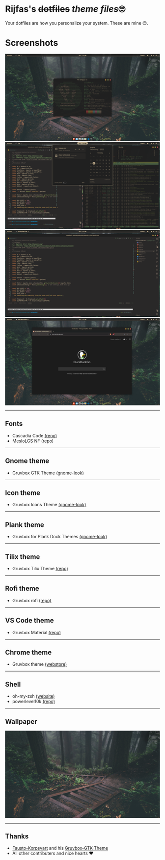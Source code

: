 # Rijfas's ~~dotfiles~~ *theme files*🙄

Your dotfiles are how you personalize your system. These are mine 😌.

# Screenshots

![Screenshot 1](screenshots/screenshot_1.png)
![Screenshot 2](screenshots/screenshot_2.png)
![Screenshot 3](screenshots/screenshot_3.png)
![Screenshot 4](screenshots/screenshot_4.png)

---

## Fonts

- Cascadia Code [(repo)](https://github.com/microsoft/cascadia-code)
- MesloLGS NF [(repo)](https://github.com/romkatv/powerlevel10k/blob/master/font.md)

---

## Gnome theme

- Gruvbox GTK Theme [(gnome-look)](https://www.gnome-look.org/p/1681313)

---

## Icon theme

- Gruvbox Icons Theme [(gnome-look)](https://www.gnome-look.org/p/1681460)

---

## Plank theme

- Gruvbox for Plank Dock Themes [(gnome-look)](https://www.gnome-look.org/p/1681813)

---

## Tilix theme

- Gruvbox Tilix Theme [(repo)](https://github.com/Fausto-Korpsvart/Gruvbox-GTK-Theme/tree/master/tilix)

---

## Rofi theme

- Gruvbox rofi [(repo)](https://github.com/bardisty/gruvbox-rofi)

---

## VS Code theme

- Gruvbox Material [(repo)](https://github.com/sainnhe/gruvbox-material-vscode)

---

## Chrome theme

- Gruvbox theme [(webstore)](https://chrome.google.com/webstore/detail/gruvbox-theme/ihennfdbghdiflogeancnalflhgmanop?hl=en-GB)

---

## Shell

- oh-my-zsh [(website)](https://ohmyz.sh/)
- powerlevel10k [(repo)](https://github.com/romkatv/powerlevel10k)

---

## Wallpaper

![wallpaper](wallpapers/wallpaper_1.jpg)

---

## Thanks

- [Fausto-Korpsvart](https://github.com/Fausto-Korpsvart) and his [Gruvbox-GTK-Theme](https://github.com/Fausto-Korpsvart/Gruvbox-GTK-Theme)
- All other contributers and nice hearts ❤️
